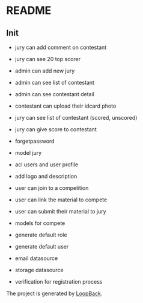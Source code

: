 # README

## Init

- jury can add comment on contestant
- jury can see 20 top scorer
- admin can add new jury

- admin can see list of contestant
- admin can see contestant detail
- contestant can upload their idcard photo
- jury can see list of contestant (scored, unscored)
- jury can give score to contestant

- forgetpassword

- model jury
- acl users and user profile

- add logo and description
- user can join to a competition
- user can link the material to compete
- user can submit their material to jury

- models for compete

- generate default role
- generate default user
- email datasource
- storage datasource
- verification for registration process

The project is generated by [LoopBack](http://loopback.io).
